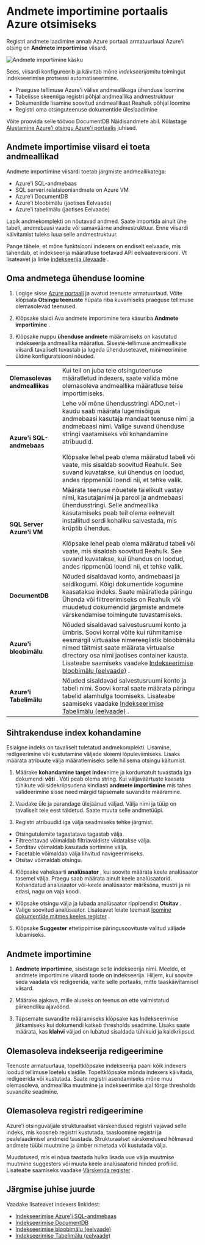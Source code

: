 <properties
    pageTitle="Azure'i otsingu abil indexers Azure'i portaalis andmete importimine | Microsoft Azure'i | Majutatud pilveteenuses otsing"
    description="Azure'i otsingu impordi andmed viisardi abil Azure'i portaalis analüüsi andmete Azure'i bloobimälu salvestusruumi, tabeli stroage, SQL-andmebaas ja SQL Server Azure'i VMs."
    services="search"
    documentationCenter=""
    authors="HeidiSteen"
    manager="jhubbard"
    editor=""
    tags="Azure Portal"/>

<tags
    ms.service="search"
    ms.devlang="na"
    ms.workload="search"
    ms.topic="get-started-article"
    ms.tgt_pltfrm="na"
    ms.date="08/29/2016"
    ms.author="heidist"/>

# <a name="import-data-to-azure-search-using-the-portal"></a>Andmete importimine portaalis Azure otsimiseks

Registri andmete laadimine annab Azure portaali armatuurlaual Azure'i otsing on **Andmete importimise** viisard. 

  ![Andmete importimine käsku][1]

Sees, viisardi konfigureerib ja käivitab mõne *indekseerija*mitu toimingut indekseerimise protsessi automatiseerimine. 

- Praeguse tellimuse Azure'i välise andmeallikaga ühenduse loomine
- Tabelisse skeemiga registri põhjal andmeallika andmestruktuur
- Dokumentide lisamine soovitud andmeallikast Reahulk põhjal loomine
- Registri oma otsinguteenuse dokumentide üleslaadimine

Võite proovida selle töövoo DocumentDB Näidisandmete abil. Külastage [Alustamine Azure'i otsingu Azure'i portaalis](search-get-started-portal.md) juhised.

## <a name="data-sources-supported-by-the-import-data-wizard"></a>Andmete importimise viisard ei toeta andmeallikad

Andmete importimine viisardi toetab järgmiste andmeallikatega: 

- Azure'i SQL-andmebaas
- SQL serveri relatsiooniandmete on Azure VM
- Azure'i DocumentDB
- Azure'i bloobimälu (jaotises Eelvaade)
- Azure'i tabelimälu (jaotises Eelvaade)

Lapik andmekomplekti on nõutavad andmed. Saate importida ainult ühe tabeli, andmebaasi vaade või samaväärne andmestruktuur. Enne viisardi käivitamist tuleks luua selle andmestruktuur.

Pange tähele, et mõne funktsiooni indexers on endiselt eelvaade, mis tähendab, et indekseerija määratluse toetavad API eelvaateversiooni. Vt lisateavet ja linke [indekseerija ülevaade](search-indexer-overview.md) .

## <a name="connect-to-your-data"></a>Oma andmetega ühenduse loomine

1. Logige sisse [Azure portaali](https://portal.azure.com) ja avatud teenuste armatuurlaud. Võite klõpsata **Otsingu teenuste** hüpata riba kuvamiseks praeguse tellimuse olemasolevad teenused. 

2. Klõpsake slaidi Ava andmete importimine tera käsuriba **Andmete importimine** .  

3. Klõpsake nuppu **ühenduse andmete** määramiseks on kasutatud indekseerija andmeallika määratlus. Siseste-tellimuse andmeallikate viisardi tavaliselt tuvastab ja lugeda ühenduseteavet, minimeerimine üldine konfiguratsiooni nõuded.

| | |
|--------|------------|
|**Olemasolevas andmeallikas** | Kui teil on juba teie otsinguteenuse määratletud indexers, saate valida mõne olemasoleva andmeallika määratluse teise importimiseks.|
|**Azure'i SQL-andmebaas** | Lehe või mõne ühendusstringi ADO.net-i kaudu saab määrata lugemisõigus andmebaasi kasutaja mandaat teenuse nimi ja andmebaasi nimi. Valige suvand ühenduse stringi vaatamiseks või kohandamine atribuudid. <br/><br/>Klõpsake lehel peab olema määratud tabeli või vaate, mis sisaldab soovitud Reahulk. See suvand kuvatakse, kui ühendus on loodud, andes rippmenüü loendi nii, et tehke valik.|
|**SQL Server Azure'i VM** | Määrata teenuse nõuetele täielikult vastav nimi, kasutajanimi ja parool ja andmebaasi ühendusstringi. Selle andmeallika kasutamiseks peab teil olema eelnevalt installitud serdi kohaliku salvestada, mis krüptib ühendus. <br/><br/>Klõpsake lehel peab olema määratud tabeli või vaate, mis sisaldab soovitud Reahulk. See suvand kuvatakse, kui ühendus on loodud, andes rippmenüü loendi nii, et tehke valik.
|**DocumentDB** |Nõuded sisaldavad konto, andmebaasi ja saidikogumi. Kõigi dokumentide kogumine kaasatakse indeks. Saate määratleda päringu Ühenda või filtreerimiseks on Reahulk või muudetud dokumendid järgmiste andmete värskendamise toimingute tuvastamiseks.|
|**Azure'i bloobimälu** | Nõuded sisaldavad salvestusruumi konto ja ümbris. Soovi korral võite kui rühmitamise eesmärgil virtuaalse nimereeglistik bloobimälu nimed täitmist saate määrata virtuaalse directory osa nimi jaotises container kausta. Lisateabe saamiseks vaadake [Indekseerimise bloobimälu (eelvaade)](search-howto-indexing-azure-blob-storage.md) . |
|**Azure'i Tabelimälu** | Nõuded sisaldavad salvestusruumi konto ja tabeli nimi. Soovi korral saate määrata päringu tabelid alamhulga toomiseks. Lisateabe saamiseks vaadake [Indekseerimise Tabelimälu (eelvaade)](search-howto-indexing-azure-tables.md) . |

## <a name="customize-target-index"></a>Sihtrakenduse index kohandamine

Esialgne indeks on tavaliselt tuletatud andmekomplekti. Lisamine, redigeerimine või kustutamine väljade skeemi lõpuleviimiseks. Lisaks määrata atribuute välja määratlemiseks selle hilisema otsingu käitumist.

1. Määrake **kohandamine target index**nime ja kordumatult tuvastada iga dokumendi **võti** . Võti peab olema string. Kui väljaväärtuste kaasata tühikute või sidekriipsudena kindlasti **andmete importimine** mis tahes valideerimine sisse need märgid täpsemate suvandite määramine.

2. Vaadake üle ja parandage ülejäänud väljad. Välja nimi ja tüüp on tavaliselt teie eest täidetud. Saate muuta selle andmetüüpi.

3. Registri atribuudid iga välja seadmiseks tehke järgmist.

 - Otsingutulemite tagastatava tagastab välja.
 - Filtreeritavad võimaldab filtriavaldiste viidatakse välja.
 - Sorditav võimaldab kasutada sortimine välja.
 - Facetable võimaldab välja lihvitud navigeerimiseks.
 - Otsitav võimaldab otsingu.
  
4. Klõpsake vahekaarti **analüsaator** , kui soovite määrata keele analüsaator tasemel välja. Praegu saab määrata ainult keele analüsaatorid. Kohandatud analüsaator või-keele analüsaator märksõna, mustri ja nii edasi, nagu on vaja koodi.

 - Klõpsake otsingu välja ja lubada analüsaator ripploendist **Otsitav** .
 - Valige soovitud analüsaator. Lisateavet leiate teemast [loomine dokumentide mitmes keeles register](search-language-support.md) .

5. Klõpsake **Suggester** ettetippimise päringusoovituste valitud väljade lubamiseks.


## <a name="import-your-data"></a>Andmete importimine

1. **Andmete importimine**, sisestage selle indekseerija nimi. Meelde, et andmete importimine viisardi toode on indekseerija. Hiljem, kui soovite seda vaadata või redigeerida, valite selle portaalis, mitte taaskäivitamisel viisard. 

2. Määrake ajakava, mille aluseks on teenus on ette valmistatud piirkondliku ajavöönd.

3. Täpsemate suvandite määramiseks klõpsake kas Indekseerimise jätkamiseks kui dokumendi katkeb thresholds seadmine. Lisaks saate määrata, kas **klahvi** väljad on lubatud sisaldada tühikuid ja kaldkriipsud.  

## <a name="edit-an-existing-indexer"></a>Olemasoleva indekseerija redigeerimine

Teenuste armatuurlaua, topeltklõpsake indekseerija paani kõik indexers loodud tellimuse loetelu slaidile. Topeltklõpsake mõnda indexers käivitada, redigeerida või kustutada. Saate registri asendamiseks mõne muu olemasoleva, andmeallika muutmine ja indekseerimise ajal tõrge thresholds suvandite seadmine.

## <a name="edit-an-existing-index"></a>Olemasoleva registri redigeerimine

Azure'i otsinguväljale strukturaalset värskendused registri vajavad selle indeks, mis koosneb registri kustutada, taasloomine registri ja pealelaadimisel andmeid taastada. Strukturaalset värskendused hõlmavad andmete tüübi muutmine ja ümber nimetada või kustutada välja.

Muudatused, mis ei nõua taastada hulka lisada uue välja muutmise muutmine suggesters või muuta keele analüsaatorid hinded profiilid. Lisateabe saamiseks vaadake [Värskenda register](https://msdn.microsoft.com/library/azure/dn800964.aspx) .

## <a name="next-step"></a>Järgmise juhise juurde

Vaadake lisateavet indexers linkidest:

- [Indekseerimise Azure'i SQL-andmebaas](search-howto-connecting-azure-sql-database-to-azure-search-using-indexers-2015-02-28.md)
- [Indekseerimise DocumentDB](../documentdb/documentdb-search-indexer.md)
- [Indekseerimise bloobimälu (eelvaade)](search-howto-indexing-azure-blob-storage.md)
- [Indekseerimise Tabelimälu (eelvaade)](search-howto-indexing-azure-tables.md)



<!--Image references-->
[1]: ./media/search-import-data-portal/search-import-data-command.png

